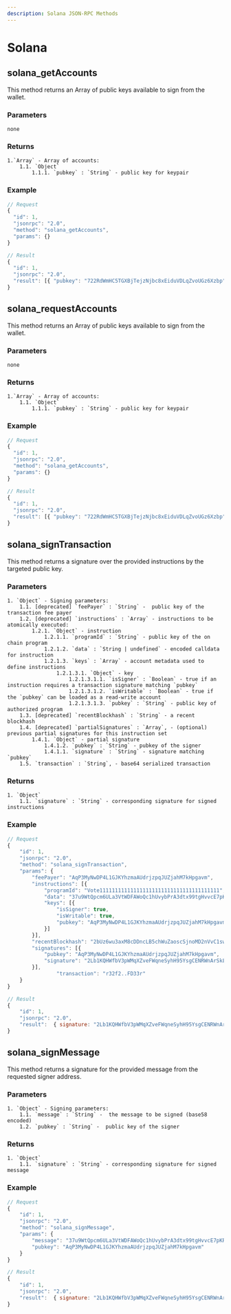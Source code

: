 ```yaml
---
description: Solana JSON-RPC Methods
---
```


# Solana

## solana_getAccounts

This method returns an Array of public keys available to sign from the wallet.

### Parameters

    none

### Returns

    1.`Array` - Array of accounts:
    	1.1. `Object`
    		1.1.1. `pubkey` : `String` - public key for keypair

### Example

```javascript
// Request
{
  "id": 1,
  "jsonrpc": "2.0",
  "method": "solana_getAccounts",
  "params": {}
}

// Result
{
  "id": 1,
  "jsonrpc": "2.0",
  "result": [{ "pubkey": "722RdWmHC5TGXBjTejzNjbc8xEiduVDLqZvoUGz6Xzbp" }]
}
```

## solana_requestAccounts

This method returns an Array of public keys available to sign from the wallet.

### Parameters

    none

### Returns

    1.`Array` - Array of accounts:
    	1.1. `Object`
    		1.1.1. `pubkey` : `String` - public key for keypair

### Example

```javascript
// Request
{
  "id": 1,
  "jsonrpc": "2.0",
  "method": "solana_getAccounts",
  "params": {}
}

// Result
{
  "id": 1,
  "jsonrpc": "2.0",
  "result": [{ "pubkey": "722RdWmHC5TGXBjTejzNjbc8xEiduVDLqZvoUGz6Xzbp" }]
}
```

## solana_signTransaction

This method returns a signature over the provided instructions by the targeted public key.

### Parameters

    1. `Object` - Signing parameters:
    	1.1. [deprecated] `feePayer` : `String` -  public key of the transaction fee payer
    	1.2. [deprecated] `instructions` : `Array` - instructions to be atomically executed:
    		1.2.1. `Object` - instruction
    			1.2.1.1. `programId` : `String` - public key of the on chain program
    			1.2.1.2. `data` : `String | undefined` - encoded calldata for instruction
    			1.2.1.3. `keys` : `Array` - account metadata used to define instructions
    				1.2.1.3.1. `Object` - key
    					1.2.1.3.1.1. `isSigner` : `Boolean` - true if an instruction requires a transaction signature matching `pubkey`
    					1.2.1.3.1.2. `isWritable` : `Boolean` - true if the `pubkey` can be loaded as a read-write account
    					1.2.1.3.1.3. `pubkey` : `String` - public key of authorized program
    	1.3. [deprecated] `recentBlockhash` : `String` - a recent blockhash
    	1.4. [deprecated] `partialSignatures` : `Array`, - (optional) previous partial signatures for this instruction set
    		1.4.1. `Object` - partial signature
    			1.4.1.2. `pubkey` : `String` - pubkey of the signer
    			1.4.1.1. `signature` : `String` - signature matching `pubkey`
    	1.5. `transaction` : `String`, - base64 serialized transaction
       

### Returns

    1. `Object`
    	1.1. `signature` : `String` - corresponding signature for signed instructions

### Example

```javascript
// Request
{
	"id": 1,
	"jsonrpc": "2.0",
	"method": "solana_signTransaction",
	"params": {
		"feePayer": "AqP3MyNwDP4L1GJKYhzmaAUdrjzpqJUZjahM7kHpgavm",
		"instructions": [{
			"programId": "Vote111111111111111111111111111111111111111",
			"data": "37u9WtQpcm6ULa3VtWDFAWoQc1hUvybPrA3dtx99tgHvvcE7pKRZjuGmn7VX2tC3JmYDYGG7",
			"keys": [{
				"isSigner": true,
				"isWritable": true,
				"pubkey": "AqP3MyNwDP4L1GJKYhzmaAUdrjzpqJUZjahM7kHpgavm"
			}]
		}],
		"recentBlockhash": "2bUz6wu3axM8cDDncLB5chWuZaoscSjnoMD2nVvC1swe",
		"signatures": [{
			"pubkey": "AqP3MyNwDP4L1GJKYhzmaAUdrjzpqJUZjahM7kHpgavm",
			"signature": "2Lb1KQHWfbV3pWMqXZveFWqneSyhH95YsgCENRWnArSkLydjN1M42oB82zSd6BBdGkM9pE6sQLQf1gyBh8KWM2c4"
		}],
                "transaction": "r32f2..FD33r"
	}
}

// Result
{
	"id": 1,
	"jsonrpc": "2.0",
	"result":  { signature: "2Lb1KQHWfbV3pWMqXZveFWqneSyhH95YsgCENRWnArSkLydjN1M42oB82zSd6BBdGkM9pE6sQLQf1gyBh8KWM2c4" }
}
```

## solana_signMessage

This method returns a signature for the provided message from the requested signer address.

### Parameters

    1. `Object` - Signing parameters:
    	1.1. `message` : `String` -  the message to be signed (base58 encoded)
    	1.2. `pubkey` : `String` -  public key of the signer

### Returns

    1. `Object`
    	1.1. `signature` : `String` - corresponding signature for signed message

### Example

```javascript
// Request
{
	"id": 1,
	"jsonrpc": "2.0",
	"method": "solana_signMessage",
	"params": {
		"message": "37u9WtQpcm6ULa3VtWDFAWoQc1hUvybPrA3dtx99tgHvvcE7pKRZjuGmn7VX2tC3JmYDYGG7",
		"pubkey": "AqP3MyNwDP4L1GJKYhzmaAUdrjzpqJUZjahM7kHpgavm"
	}
}

// Result
{
	"id": 1,
	"jsonrpc": "2.0",
	"result":  { signature: "2Lb1KQHWfbV3pWMqXZveFWqneSyhH95YsgCENRWnArSkLydjN1M42oB82zSd6BBdGkM9pE6sQLQf1gyBh8KWM2c4" }
}
```
